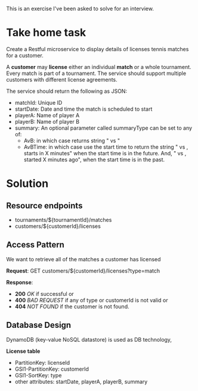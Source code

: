 This is an exercise I've been asked to solve for an interview. 

# Take home task

Create a Restful microservice to display details of licenses tennis matches for a customer.

A **customer** may **license** either an individual **match** or a whole tournament. Every match is part of a tournament. The service should support multiple customers with different license agreements.

The service should return the following as JSON:

- matchId: Unique ID
- startDate: Date and time the match is scheduled to start
- playerA: Name of player A
- playerB: Name of player B
- summary: An optional parameter called summaryType can be set to any of:
    - AvB: in which case returns string "<playerA> vs <playerB>"
    - AvBTime: in which case use the start time to return the string "<playerA> vs <playerB>, starts in X minutes" when the start time is in the future. And, "<playerA> vs <playerB>, started X minutes ago", when the start time is in the past.

  
# Solution

## Resource endpoints
- tournaments/${tournamentId}/matches
- customers/${customerId}/licenses

## Access Pattern

We want to retrieve all of the matches a customer has licensed

**Request**: GET customers/${customerId}/licenses?type=match

**Response**: 
- **200** *OK* if successful or
- **400** *BAD REQUEST* if any of type or customerId is not valid or
- **404** *NOT FOUND* if the customer is not found.


## Database Design 

DynamoDB (key-value NoSQL datastore) is used as DB technology,

**License table**

- PartitionKey: licenseId
- GSI1-PartitionKey: customerId
- GSI1-SortKey: type
- other attributes: startDate, playerA, playerB, summary

